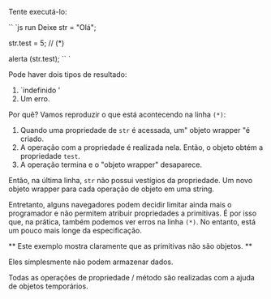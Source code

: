 
Tente executá-lo:

`` `js run
Deixe str = "Olá";

str.test = 5; // (*)

alerta (str.test);
`` `

Pode haver dois tipos de resultado:
1. `indefinido '
2. Um erro.

Por quê? Vamos reproduzir o que está acontecendo na linha `(*)`:

1. Quando uma propriedade de `str` é acessada, um" objeto wrapper "é criado.
2. A operação com a propriedade é realizada nela. Então, o objeto obtém a propriedade `test`.
3. A operação termina e o "objeto wrapper" desaparece.

Então, na última linha, `str` não possui vestígios da propriedade. Um novo objeto wrapper para cada operação de objeto em uma string.

Entretanto, alguns navegadores podem decidir limitar ainda mais o programador e não permitem atribuir propriedades a primitivas. É por isso que, na prática, também podemos ver erros na linha `(*)`. No entanto, está um pouco mais longe da especificação.

** Este exemplo mostra claramente que as primitivas não são objetos. **

Eles simplesmente não podem armazenar dados.

Todas as operações de propriedade / método são realizadas com a ajuda de objetos temporários.

